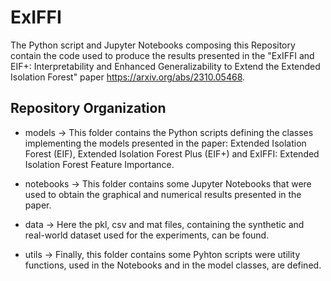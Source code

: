 # ExIFFI

The Python script and Jupyter Notebooks composing this Repository contain the code used to produce the results presented in the "ExIFFI and EIF+: Interpretability and Enhanced Generalizability to Extend the
Extended Isolation Forest" paper https://arxiv.org/abs/2310.05468. 

## Repository Organization 

- models -> This folder contains the Python scripts defining the classes implementing the models presented in the paper: Extended Isolation Forest (EIF), Extended Isolation Forest Plus (EIF+) and ExIFFI: Extended Isolation Forest Feature Importance.

- notebooks -> This folder contains some Jupyter Notebooks that were used to obtain the graphical and numerical results presented in the paper.

- data -> Here the pkl, csv and mat files, containing the synthetic and real-world dataset used for the experiments, can be found.

- utils -> Finally, this folder contains some Pyhton scripts were utility functions, used in the Notebooks and in the model classes, are defined. 
